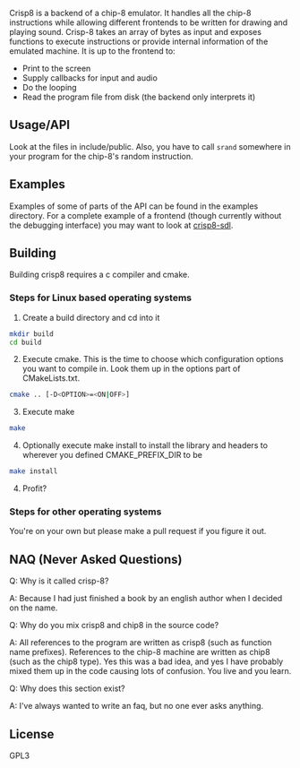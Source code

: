Crisp8 is a backend of a chip-8 emulator. It handles all the chip-8 instructions while allowing different frontends to be written for drawing and playing sound. Crisp-8 takes an array of bytes as input and exposes functions to execute instructions or provide internal information of the emulated machine. It is up to the frontend to:

- Print to the screen
- Supply callbacks for input and audio
- Do the looping
- Read the program file from disk (the backend only interprets it)

## Usage/API
Look at the files in include/public. Also, you have to call `srand` somewhere in your program for the chip-8's random instruction.

## Examples
Examples of some of parts of the API can be found in the examples directory. For a complete example of a frontend (though currently without the debugging interface) you may want to look at [crisp8-sdl](https://github.com/ahellqui/crisp8-sdl).

## Building
Building crisp8 requires a c compiler and cmake.

### Steps for Linux based operating systems
1. Create a build directory and cd into it
```sh
mkdir build
cd build
```
2. Execute cmake. This is the time to choose which configuration options you want to compile in. Look them up in the options part of CMakeLists.txt.
```sh
cmake .. [-D<OPTION>=<ON|OFF>]
```
3. Execute make
```sh
make
```
4. Optionally execute make install to install the library and headers to wherever you defined CMAKE\_PREFIX\_DIR to be
```sh
make install
```
4. Profit?

### Steps for other operating systems
You're on your own but please make a pull request if you figure it out.

## NAQ (Never Asked Questions)
Q: Why is it called crisp-8?

A: Because I had just finished a book by an english author when I decided on the name.

Q: Why do you mix crisp8 and chip8 in the source code?

A: All references to the program are written as crisp8 (such as function name prefixes). References to the chip-8 machine are written as chip8 (such as the chip8 type). Yes this was a bad idea, and yes I have probably mixed them up in the code causing lots of confusion. You live and you learn.

Q: Why does this section exist?

A: I've always wanted to write an faq, but no one ever asks anything.

## License
GPL3
